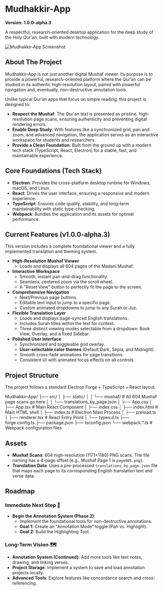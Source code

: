 # Mudhakkir-App
**Version: 1.0.0-alpha.3**

A respectful, research-oriented desktop application for the deep study of the Holy Qur'an, built with modern technology.

![Mudhakkir-App Screenshot](https://i.imgur.com/gA3q1j3.jpeg)

## About The Project

Mudhakkir-App is not just another digital Mushaf viewer. Its purpose is to provide a powerful, research-oriented platform where the Qur’an can be studied in its authentic high-resolution layout, paired with powerful navigation and, eventually, non-destructive annotation tools.

Unlike typical Qur’an apps that focus on simple reading, this project is designed to:

* **Respect the Mushaf**: The Qur'an text is presented as pristine, high-resolution page scans, ensuring authenticity and preventing digital rendering errors.
* **Enable Deep Study**: With features like a synchronized grid, pan and zoom, and advanced navigation, the application serves as an interactive workspace for students and researchers.
* **Provide a Clean Foundation**: Built from the ground up with a modern tech stack (TypeScript, React, Electron) for a stable, fast, and maintainable experience.

## Core Foundations (Tech Stack)

* **Electron**: Provides the cross-platform desktop runtime for Windows, macOS, and Linux.
* **React**: Drives the user interface, ensuring a responsive and modern experience.
* **TypeScript**: Ensures code quality, stability, and long-term maintainability with static type-checking.
* **Webpack**: Bundles the application and its assets for optimal performance.

## Current Features (v1.0.0-alpha.3)

This version includes a complete foundational viewer and a fully implemented translation and theming system.

* **High-Resolution Mushaf Viewer**
    * Loads and displays all 604 pages of the Madani Mushaf.
* **Interactive Workspace**
    * Smooth, instant pan-and-drag functionality.
    * Seamless, centered zoom via the scroll wheel.
    * A "Reset View" button to perfectly fit the page to the screen.
* **Comprehensive Navigation**
    * Next/Previous page buttons.
    * Editable text input to jump to a specific page.
    * Custom animated dropdowns to jump to any Surah or Juz.
* **Flexible Translation Layer**
    * Loads and displays page-synced English translations.
    * Includes Surah titles within the text for context.
    * Three distinct viewing modes selectable from a dropdown: Book View, Overlay, and a fixed Sidebar.
* **Polished User Interface**
    * Synchronized and toggleable grid overlay.
    * **User-selectable color themes** (Default Dark, Sepia, and Midnight).
    * Smooth cross-fade animations for page transitions.
    * Consistent UI with animated focus effects on all controls.

## Project Structure

The project follows a standard Electron Forge + TypeScript + React layout.

Mudhakkir-App/
├── src/
│   ├── static/
│   │   └── mushaf/         # All 604 Mushaf page scans go here
│   │   └── translations_by_page.json
│   ├── App.css
│   ├── App.tsx           # Main React Component
│   ├── index.css
│   ├── index.html        # Main HTML shell
│   ├── index.ts          # Electron Main Process
│   ├── preload.ts
│   ├── renderer.tsx      # React Entry Point
│   └── types.d.ts
├── forge.config.ts
├── package.json
├── tsconfig.json
└── webpack.*.ts          # Webpack configuration files

## Assets

* **Mushaf Scans**: 604 high-resolution (1171×1180) PNG scans. The file naming has a 4-page offset (e.g., Mushaf Page 1 is `page005.png`).
* **Translation Data**: Uses a pre-processed `translations_by_page.json` file that maps each page to its corresponding English translation text and verse data.

## Roadmap

### Immediate Next Step 🎯

* **Begin the Annotation System (Phase 2)**:
    * Implement the foundational tools for non-destructive annotations.
    * **Goal 1:** Create an "Annotation Mode" toggle (Pan vs. Highlight).
    * **Goal 2:** Build the Highlighting Tool.

### Long-Term Vision 🗺️

* **Annotation System (Continued)**: Add more tools like text notes, drawing, and linking verses.
* **Project Storage**: Implement a system to save and load annotation projects locally.
* **Advanced Tools**: Explore features like concordance search and cross-referencing.